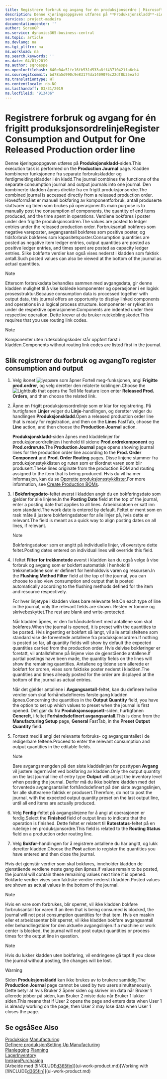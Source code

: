 ```yaml
---
title: Registrere forbruk og avgang for én produksjonsordre | Microsoft-dokumentasjon
description: Denne kjøringsoppgaven utføres på **Produksjonskladd**-siden. Kladden kombinerer funksjonene fra separate forbrukskladder og ferdigmeldingskladder i én kladd. Den kombinerte kladden åpnes direkte fra en frigitt produksjonsordre. Hovedformålet er manuell bokføring av komponentforbruk, antall produserte sluttvarer og tiden som brukes på operasjoner.
services: project-madeira
documentationcenter: ''
author: SorenGP
ms.service: dynamics365-business-central
ms.topic: article
ms.devlang: na
ms.tgt_pltfrm: na
ms.workload: na
ms.search.keywords: ''
ms.date: 04/01/2019
ms.author: sgroespe
ms.openlocfilehash: 640e04a51fe16fb531d533a8ff43710421fa6cb4
ms.sourcegitcommit: bd78a5d990c9e83174da1409076c22df8b35eafd
ms.translationtype: HT
ms.contentlocale: nb-NO
ms.lasthandoff: 03/31/2019
ms.locfileid: "913436"
---
```

# <a name="register-consumption-and-output-for-one-released-production-order-line"></a><span data-ttu-id="97bd1-106">Registrere forbruk og avgang for én frigitt produksjonsordrelinje</span><span class="sxs-lookup"><span data-stu-id="97bd1-106">Register Consumption and Output for One Released Production order line</span></span>
<span data-ttu-id="97bd1-107">Denne kjøringsoppgaven utføres på **Produksjonskladd**-siden.</span><span class="sxs-lookup"><span data-stu-id="97bd1-107">This execution task is performed on the **Production Journal** page.</span></span> <span data-ttu-id="97bd1-108">Kladden kombinerer funksjonene fra separate forbrukskladder og ferdigmeldingskladder i én kladd.</span><span class="sxs-lookup"><span data-stu-id="97bd1-108">The journal combines the functions of the separate consumption journal and output journals into one journal.</span></span> <span data-ttu-id="97bd1-109">Den kombinerte kladden åpnes direkte fra en frigitt produksjonsordre.</span><span class="sxs-lookup"><span data-stu-id="97bd1-109">The combined journal is accessed directly from a released production order.</span></span> <span data-ttu-id="97bd1-110">Hovedformålet er manuell bokføring av komponentforbruk, antall produserte sluttvarer og tiden som brukes på operasjoner.</span><span class="sxs-lookup"><span data-stu-id="97bd1-110">Its main purpose is to manually post the consumption of components, the quantity of end items produced, and the time spent in operations.</span></span> <span data-ttu-id="97bd1-111">Verdiene bokføres i poster under den frigitte produksjonsordren.</span><span class="sxs-lookup"><span data-stu-id="97bd1-111">The values are posted to ledger entries under the released production order.</span></span> <span data-ttu-id="97bd1-112">Forbruksantall bokføres som negative vareposter, avgangsantall bokføres som positive poster, og tidsforbruk bokføres som kapasitetsposter.</span><span class="sxs-lookup"><span data-stu-id="97bd1-112">Consumption quantities are posted as negative item ledger entries, output quantities are posted as positive ledger entries, and times spent are posted as capacity ledger entries.</span></span> <span data-ttu-id="97bd1-113">Slike bokførte verdier kan også vises nederst i kladden som faktisk antall.</span><span class="sxs-lookup"><span data-stu-id="97bd1-113">Such posted values can also be viewed at the bottom of the journal as actual quantities.</span></span>  

> [!NOTE]  
>  <span data-ttu-id="97bd1-114">Ettersom forbruksdata behandles sammen med avgangsdata, gir denne kladden mulighet til å vise koblede komponenter og operasjoner i en logisk prosesstruktur.</span><span class="sxs-lookup"><span data-stu-id="97bd1-114">Because consumption data is processed together with output data, this journal offers an opportunity to display linked components and operations in a logical process structure.</span></span> <span data-ttu-id="97bd1-115">komponenter er rykket inn under de respektive operasjonene.</span><span class="sxs-lookup"><span data-stu-id="97bd1-115">Components are indented under their respective operation.</span></span> <span data-ttu-id="97bd1-116">Dette krever at du bruker rutekoblingskoder.</span><span class="sxs-lookup"><span data-stu-id="97bd1-116">This requires that you use routing link codes.</span></span>  

> [!NOTE]  
>  <span data-ttu-id="97bd1-117">Komponenter uten rutekoblingskoder står oppført først i kladden.</span><span class="sxs-lookup"><span data-stu-id="97bd1-117">Components without routing link codes are listed first in the journal.</span></span>  

## <a name="to-register-consumption-and-output"></a><span data-ttu-id="97bd1-118">Slik registrerer du forbruk og avgang</span><span class="sxs-lookup"><span data-stu-id="97bd1-118">To register consumption and output</span></span>  
1.  <span data-ttu-id="97bd1-119">Velg ikonet ![lyspære som åpner Fortell meg-funksjonen](media/ui-search/search_small.png "Fortell hva du vil gjøre"), angi **Frigitte prod.ordrer**, og velg deretter den relaterte koblingen.</span><span class="sxs-lookup"><span data-stu-id="97bd1-119">Choose the ![Lightbulb that opens the Tell Me feature](media/ui-search/search_small.png "Tell me what you want to do") icon enter **Released Prod. Orders**, and then choose the related link.</span></span>  
2.  <span data-ttu-id="97bd1-120">Åpne en frigitt produksjonsordrelinje som er klar for registrering. På hurtigfanen **Linjer** velger du **Linje**-handlingen, og deretter velger du handlingen **Produksjonskladd**.</span><span class="sxs-lookup"><span data-stu-id="97bd1-120">Open a released production order line that is ready for registration, and then on the **Lines** FastTab, choose the **Line** action, and then choose the **Production Journal** action.</span></span>  

    <span data-ttu-id="97bd1-121">**Produksjonskladd**-siden åpnes med kladdelinjer for produksjonsordrelinjen i henhold til sidene **Prod.ordrekomponent** og **Prod.ordrerute**.</span><span class="sxs-lookup"><span data-stu-id="97bd1-121">The **Production Journal** page opens showing journal lines for the production order line according to the **Prod. Order Component** and **Prod. Order Routing** pages.</span></span> <span data-ttu-id="97bd1-122">Disse linjene stammer fra produksjonsstykklisten og ruten som er tilordnet varen som blir produsert.</span><span class="sxs-lookup"><span data-stu-id="97bd1-122">These lines originate from the production BOM and routing assigned to the item that is being produced.</span></span> <span data-ttu-id="97bd1-123">Hvis du vil ha mer informasjon, kan du se [Opprette produksjonsstykklister](production-how-to-create-routings.md).</span><span class="sxs-lookup"><span data-stu-id="97bd1-123">For more information, see [Create Production BOMs](production-how-to-create-routings.md).</span></span>  

3.  <span data-ttu-id="97bd1-124">I **Bokføringsdato**-feltet øverst i kladden angir du en bokføringsdato som gjelder for alle linjene.</span><span class="sxs-lookup"><span data-stu-id="97bd1-124">In the **Posting Date** field at the top of the journal, enter a posting date that applies to all lines.</span></span> <span data-ttu-id="97bd1-125">Arbeidsdatoen er satt inn som standard.</span><span class="sxs-lookup"><span data-stu-id="97bd1-125">The work date is entered by default.</span></span> <span data-ttu-id="97bd1-126">Feltet er ment som en rask måte å justere bokføringsdatoer for alle linjer på, hvis dette er relevant.</span><span class="sxs-lookup"><span data-stu-id="97bd1-126">The field is meant as a quick way to align posting dates on all lines, if relevant.</span></span>  

    > [!NOTE]  
    >  <span data-ttu-id="97bd1-127">Bokføringsdatoer som er angitt på individuelle linjer, vil overstyre dette feltet.</span><span class="sxs-lookup"><span data-stu-id="97bd1-127">Posting dates entered on individual lines will override this field.</span></span>  

4.  <span data-ttu-id="97bd1-128">I feltet **Filter for trekkmetode** øverst i kladden kan du også velge å vise forbruk og avgang som er bokført automatisk i henhold til trekkmetodene som er definert for henholdsvis varen og ressursen.</span><span class="sxs-lookup"><span data-stu-id="97bd1-128">In the **Flushing Method Filter** field at the top of the journal, you can choose to also view consumption and output that is posted automatically according to the flushing methods defined for the item and resource respectively.</span></span>  

    <span data-ttu-id="97bd1-129">For hver linjetype i kladden vises bare relevante felt.</span><span class="sxs-lookup"><span data-stu-id="97bd1-129">On each type of line in the journal, only the relevant fields are shown.</span></span> <span data-ttu-id="97bd1-130">Resten er tomme og skrivebeskyttet.</span><span class="sxs-lookup"><span data-stu-id="97bd1-130">The rest are blank and write-protected.</span></span>  

    <span data-ttu-id="97bd1-131">Når kladden åpnes, er den forhåndsdefinert med antallene som skal bokføres.</span><span class="sxs-lookup"><span data-stu-id="97bd1-131">When the journal is opened, it is preset with the quantities to be posted.</span></span> <span data-ttu-id="97bd1-132">Hvis ingenting er bokført så langt, vil alle antallsfeltene som standard vise de forventede antallene fra produksjonsordren.</span><span class="sxs-lookup"><span data-stu-id="97bd1-132">If nothing is posted so far, all quantity fields will show by default the expected quantities carried from the production order.</span></span> <span data-ttu-id="97bd1-133">Hvis delvise bokføringer er foretatt, vil antallsfeltene på linjene vise de gjenstående antallene.</span><span class="sxs-lookup"><span data-stu-id="97bd1-133">If partial postings have been made, the quantity fields on the lines will show the remaining quantities.</span></span> <span data-ttu-id="97bd1-134">Antallene og tidene som allerede er bokført for ordren, vises som faktiske poster nederst i kladden.</span><span class="sxs-lookup"><span data-stu-id="97bd1-134">The quantities and times already posted for the order are displayed at the bottom of the journal as actual entries.</span></span>  

    <span data-ttu-id="97bd1-135">Når det gjelder antallene i **Avgangsantall**-feltet, kan du definere hvilke verdier som skal forhåndsdefineres første gang kladden åpnes.</span><span class="sxs-lookup"><span data-stu-id="97bd1-135">Concerning the quantities in the **Output Quantity** field, you have the option to set up which values to preset when the journal is first opened.</span></span> <span data-ttu-id="97bd1-136">Det gjør du fra **Produksjonsoppsett**-siden, hurtigfanen **Generelt**, i feltet **Forhåndsdefinert avgangsantall**.</span><span class="sxs-lookup"><span data-stu-id="97bd1-136">This is done from the **Manufacturing Setup** page, **General** FastTab, in the **Preset Output Quantity** field.</span></span>

5.  <span data-ttu-id="97bd1-137">Fortsett med å angi det relevante forbruks- og avgangsantallet i de redigerbare feltene.</span><span class="sxs-lookup"><span data-stu-id="97bd1-137">Proceed to enter the relevant consumption and output quantities in the editable fields.</span></span>  

    > [!NOTE]  
    >  <span data-ttu-id="97bd1-138">Bare avgangsmengden på den siste kladdelinjen for posttypen **Avgang** vil justere lagernivået ved bokføring av kladden.</span><span class="sxs-lookup"><span data-stu-id="97bd1-138">Only the output quantity on the last journal line of entry type **Output** will adjust the inventory level when posting the journal.</span></span> <span data-ttu-id="97bd1-139">Derfor må du ikke bokføre kladden med det forventede avgangsantallet forhåndsdefinert på den siste avgangslinjen, før alle sluttvarene faktisk er produsert.</span><span class="sxs-lookup"><span data-stu-id="97bd1-139">Therefore, do not to post the journal, with the expected output quantity preset on the last output line, until all end items are actually produced.</span></span>  

6.  <span data-ttu-id="97bd1-140">Velg **Ferdig**-feltet på avgangslinjene for å angi at operasjonen er ferdig.</span><span class="sxs-lookup"><span data-stu-id="97bd1-140">Select the **Finished** field of output lines to indicate that the operation is finished.</span></span> <span data-ttu-id="97bd1-141">Dette feltet er relatert til **Rutestatus**-feltet på en rutelinje i en produksjonsordre.</span><span class="sxs-lookup"><span data-stu-id="97bd1-141">This field is related to the **Routing Status** field on a production order routing line.</span></span>  
7.  <span data-ttu-id="97bd1-142">Velg **Bokfør**-handlingen for å registrere antallene du har angitt, og lukk deretter kladden.</span><span class="sxs-lookup"><span data-stu-id="97bd1-142">Choose the **Post** action to register the quantities you have entered and then close the journal.</span></span>  

<span data-ttu-id="97bd1-143">Hvis det gjenstår verdier som skal bokføres, inneholder kladden de gjenstående verdiene neste gang den åpnes.</span><span class="sxs-lookup"><span data-stu-id="97bd1-143">If values remain to be posted, the journal will contain these remaining values next time it is opened.</span></span> <span data-ttu-id="97bd1-144">Bokførte verdier vises som faktiske verdier nederst i kladden.</span><span class="sxs-lookup"><span data-stu-id="97bd1-144">Posted values are shown as actual values in the bottom of the journal.</span></span>  

> [!NOTE]  
>  <span data-ttu-id="97bd1-145"> Hvis en vare som forbrukes, blir sperret, vil ikke kladden bokføre forbruksantall for varen.</span><span class="sxs-lookup"><span data-stu-id="97bd1-145">If an item that is being consumed is blocked, the journal will not post consumption quantities for that item.</span></span> <span data-ttu-id="97bd1-146">Hvis en maskin eller et arbeidssenter blir sperret, vil ikke kladden bokføre avgangsantall eller behandlingstider for den aktuelle avgangslinjen.</span><span class="sxs-lookup"><span data-stu-id="97bd1-146">If a machine or work center is blocked, the journal will not post output quantities or process times for the output line in question.</span></span>  

> [!NOTE]  
>  <span data-ttu-id="97bd1-147">Hvis du lukker kladden uten bokføring, vil endringene gå tapt.</span><span class="sxs-lookup"><span data-stu-id="97bd1-147">If you close the journal without posting, the changes will be lost.</span></span>  

> [!WARNING]  
>  <span data-ttu-id="97bd1-148">Siden **Produksjonskladd** kan ikke brukes av to brukere samtidig.</span><span class="sxs-lookup"><span data-stu-id="97bd1-148">The **Production Journal** page cannot be used by two users simultaneously.</span></span> <span data-ttu-id="97bd1-149">Dette betyr at hvis Bruker 2 åpner siden og skriver inn data når Bruker 1 allerede jobber på siden, kan Bruker 2 miste data når Bruker 1 lukker siden.</span><span class="sxs-lookup"><span data-stu-id="97bd1-149">This means that if User 2 opens the page and enters data when User 1 is already working on the page, then User 2 may lose data when User 1 closes the page.</span></span>  

## <a name="see-also"></a><span data-ttu-id="97bd1-150">Se også</span><span class="sxs-lookup"><span data-stu-id="97bd1-150">See Also</span></span>  
<span data-ttu-id="97bd1-151">[Produksjon](production-manage-manufacturing.md)  </span><span class="sxs-lookup"><span data-stu-id="97bd1-151">[Manufacturing](production-manage-manufacturing.md)  </span></span>  
[<span data-ttu-id="97bd1-152">Definere produksjon</span><span class="sxs-lookup"><span data-stu-id="97bd1-152">Setting Up Manufacturing</span></span>](production-configure-production-processes.md)  
<span data-ttu-id="97bd1-153">[Planlegging](production-planning.md)    </span><span class="sxs-lookup"><span data-stu-id="97bd1-153">[Planning](production-planning.md)    </span></span>  
[<span data-ttu-id="97bd1-154">Lager</span><span class="sxs-lookup"><span data-stu-id="97bd1-154">Inventory</span></span>](inventory-manage-inventory.md)  
[<span data-ttu-id="97bd1-155">Innkjøp</span><span class="sxs-lookup"><span data-stu-id="97bd1-155">Purchasing</span></span>](purchasing-manage-purchasing.md)  
<span data-ttu-id="97bd1-156">[Arbeide med [!INCLUDE[d365fin](includes/d365fin_md.md)]](ui-work-product.md)</span><span class="sxs-lookup"><span data-stu-id="97bd1-156">[Working with [!INCLUDE[d365fin](includes/d365fin_md.md)]](ui-work-product.md)</span></span>
